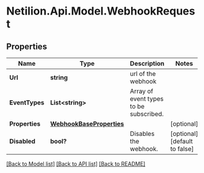 # Netilion.Api.Model.WebhookRequest
## Properties

Name | Type | Description | Notes
------------ | ------------- | ------------- | -------------
**Url** | **string** | url of the webhook | 
**EventTypes** | **List&lt;string&gt;** | Array of event types to be subscribed. | 
**Properties** | [**WebhookBaseProperties**](WebhookBaseProperties.md) |  | [optional] 
**Disabled** | **bool?** | Disables the webhook. | [optional] [default to false]

[[Back to Model list]](../README.md#documentation-for-models) [[Back to API list]](../README.md#documentation-for-api-endpoints) [[Back to README]](../README.md)

